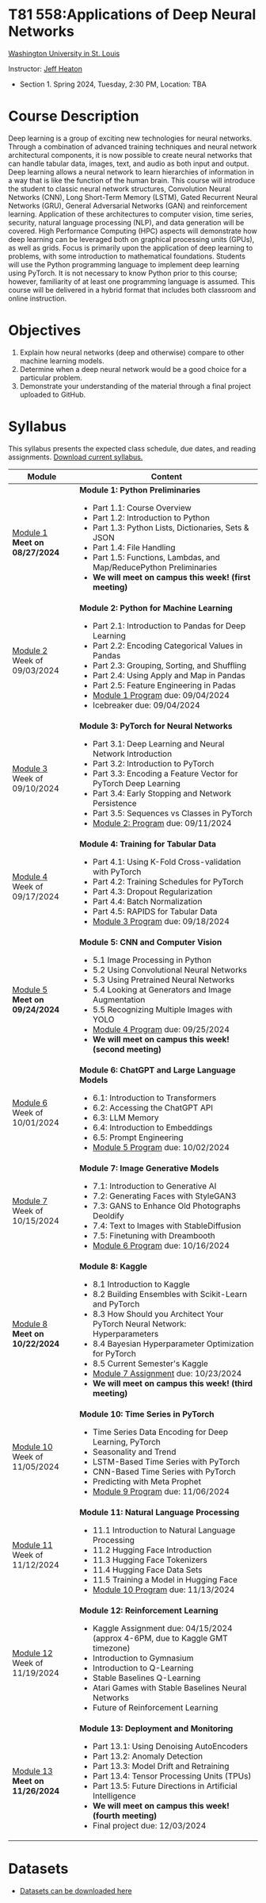 # T81 558:Applications of Deep Neural Networks

[Washington University in St. Louis](http://www.wustl.edu)

Instructor: [Jeff Heaton](https://sites.wustl.edu/jeffheaton/)

- Section 1. Spring 2024, Tuesday, 2:30 PM, Location: TBA

# Course Description

Deep learning is a group of exciting new technologies for neural networks. Through a combination of advanced training techniques and neural network architectural components, it is now possible to create neural networks that can handle tabular data, images, text, and audio as both input and output. Deep learning allows a neural network to learn hierarchies of information in a way that is like the function of the human brain. This course will introduce the student to classic neural network structures, Convolution Neural Networks (CNN), Long Short-Term Memory (LSTM), Gated Recurrent Neural Networks (GRU), General Adversarial Networks (GAN) and reinforcement learning. Application of these architectures to computer vision, time series, security, natural language processing (NLP), and data generation will be covered. High Performance Computing (HPC) aspects will demonstrate how deep learning can be leveraged both on graphical processing units (GPUs), as well as grids. Focus is primarily upon the application of deep learning to problems, with some introduction to mathematical foundations. Students will use the Python programming language to implement deep learning using PyTorch. It is not necessary to know Python prior to this course; however, familiarity of at least one programming language is assumed. This course will be delivered in a hybrid format that includes both classroom and online instruction.

# Objectives

1. Explain how neural networks (deep and otherwise) compare to other machine learning models.
2. Determine when a deep neural network would be a good choice for a particular problem.
3. Demonstrate your understanding of the material through a final project uploaded to GitHub.

# Syllabus

This syllabus presents the expected class schedule, due dates, and reading assignments. [Download current syllabus.](https://data.heatonresearch.com/wustl/jheaton-t81-558-fall-2023-syllabus.pdf)

| Module                                                                      | Content                                                                                                                                                                                                                                                                                                                                                                                                              |
| --------------------------------------------------------------------------- | -------------------------------------------------------------------------------------------------------------------------------------------------------------------------------------------------------------------------------------------------------------------------------------------------------------------------------------------------------------------------------------------------------------------- |
| [Module 1](t81_558_class_01_1_overview.ipynb)<br>**Meet on 08/27/2024**     | **Module 1: Python Preliminaries**<ul><li>Part 1.1: Course Overview<li>Part 1.2: Introduction to Python<li>Part 1.3: Python Lists, Dictionaries, Sets & JSON<li>Part 1.4: File Handling<li>Part 1.5: Functions, Lambdas, and Map/ReducePython Preliminaries<li>**We will meet on campus this week! (first meeting)**</ul>                                                                                            |
| [Module 2](t81_558_class_02_1_python_pandas.ipynb)<br>Week of 09/03/2024    | **Module 2: Python for Machine Learning**<ul><li> Part 2.1: Introduction to Pandas for Deep Learning<li>Part 2.2: Encoding Categorical Values in Pandas<li>Part 2.3: Grouping, Sorting, and Shuffling<li>Part 2.4: Using Apply and Map in Pandas<li>Part 2.5: Feature Engineering in Padas<li>[Module 1 Program](./assignments/assignment_yourname_class1.ipynb) due: 09/04/2024<li> Icebreaker due: 09/04/2024</ul> |
| [Module 3](t81_558_class_03_1_neural_net.ipynb)<br>Week of 09/10/2024       | **Module 3: PyTorch for Neural Networks**<ul><li>Part 3.1: Deep Learning and Neural Network Introduction<li> Part 3.2: Introduction to PyTorch<li>Part 3.3: Encoding a Feature Vector for PyTorch Deep Learning<li>Part 3.4: Early Stopping and Network Persistence<li>Part 3.5: Sequences vs Classes in PyTorch<li>[Module 2: Program](./assignments/assignment_yourname_class2.ipynb) due: 09/11/2024</ul>         |
| [Module 4](t81_558_class_04_1_kfold.ipynb)<br>Week of 09/17/2024        | **Module 4: Training for Tabular Data**<ul><li>Part 4.1: Using K-Fold Cross-validation with PyTorch<li>Part 4.2: Training Schedules for PyTorch<li>Part 4.3: Dropout Regularization<li>Part 4.4: Batch Normalization<li>Part 4.5: RAPIDS for Tabular Data<li>[Module 3 Program](./assignments/assignment_yourname_class3.ipynb) due: 09/18/2024</ul>       |
| [Module 5](t81_558_class_05_1_python_images.ipynb)<br>**Meet on 09/24/2024**    | **Module 5: CNN and Computer Vision**<ul><li>5.1 Image Processing in Python<li>5.2 Using Convolutional Neural Networks<li>5.3 Using Pretrained Neural Networks<li>5.4 Looking at Generators and Image Augmentation<li>5.5 Recognizing Multiple Images with YOLO<li>[Module 4 Program](./assignments/assignment_yourname_class4.ipynb) due: 09/25/2024<li>**We will meet on campus this week! (second meeting)**</ul>                                                           |
| [Module 6](t81_558_class_06_1_transformers.ipynb)<br>Week of 10/01/2024     | **Module 6: ChatGPT and Large Language Models**<ul><li>6.1: Introduction to Transformers<li>6.2: Accessing the ChatGPT API<li>6.3: LLM Memory<li>6.4: Introduction to Embeddings<li>6.5: Prompt Engineering<li>[Module 5 Program](./assignments/assignment_yourname_class5.ipynb) due: 10/02/2024</ul>                                                                                                               |
| [Module 7](t81_558_class_07_1_img_generative.ipynb)<br>Week of 10/15/2024   | **Module 7: Image Generative Models**<ul><li>7.1: Introduction to Generative AI<li>7.2: Generating Faces with StyleGAN3<li>7.3: GANS to Enhance Old Photographs Deoldify<li>7.4: Text to Images with StableDiffusion<li>7.5: Finetuning with Dreambooth<li>[Module 6 Program](./assignments/assignment_yourname_class6.ipynb) due: 10/16/2024</ul>                                                                |
| [Module 8](t81_558_class_08_1_kaggle_intro.ipynb)<br>**Meet on 10/22/2024**     | **Module 8: Kaggle**<ul><li>8.1 Introduction to Kaggle<li>8.2 Building Ensembles with Scikit-Learn and PyTorch<li>8.3 How Should you Architect Your PyTorch Neural Network: Hyperparameters<li>8.4 Bayesian Hyperparameter Optimization for PyTorch<li>8.5 Current Semester's Kaggle<li>[Module 7 Assignment](./assignments/assignment_yourname_class7.ipynb) due: 10/23/2024<li>**We will meet on campus this week! (third meeting)**</ul>                                   |
| [Module 10](t81_558_class_10_1_timeseries.ipynb)<br>Week of 11/05/2024      | **Module 10: Time Series in PyTorch**<ul><li>Time Series Data Encoding for Deep Learning, PyTorch<li>Seasonality and Trend<li>LSTM-Based Time Series with PyTorch<li>CNN-Based Time Series with PyTorch<li>Predicting with Meta Prophet<li>[Module 9 Program](./assignments/assignment_yourname_class9.ipynb) due: 11/06/2024</ul>                                                                                |
| [Module 11](t81_558_class_11_1_hf.ipynb)<br>Week of 11/12/2024              | **Module 11: Natural Language Processing**<ul><li>11.1 Introduction to Natural Language Processing<li>11.2 Hugging Face Introduction<li>11.3 Hugging Face Tokenizers<li>11.4 Hugging Face Data Sets<li>11.5 Training a Model in Hugging Face<li>[Module 10 Program](./assignments/assignment_yourname_class10.ipynb) due: 11/13/2024</ul>                                                                         |
| [Module 12](t81_558_class_12_1_ai_gym.ipynb)<br>Week of 11/19/2024          | **Module 12: Reinforcement Learning**<ul><li>Kaggle Assignment due: 04/15/2024 (approx 4-6PM, due to Kaggle GMT timezone)<li>Introduction to Gymnasium<li>Introduction to Q-Learning<li>Stable Baselines Q-Learning<li>Atari Games with Stable Baselines Neural Networks<li>Future of Reinforcement Learning</ul>                                                                                                    |
| [Module 13](t81_558_class_13_1_auto_encode.ipynb)<br>**Meet on 11/26/2024** | **Module 13: Deployment and Monitoring**<ul><li>Part 13.1: Using Denoising AutoEncoders <li>Part 13.2: Anomaly Detection<li>Part 13.3: Model Drift and Retraining<li>Part 13.4: Tensor Processing Units (TPUs)<li>Part 13.5: Future Directions in Artificial Intelligence<li>**We will meet on campus this week! (fourth meeting)**<li>Final project due: 12/03/2024</ul>                                            |

# Datasets

- [Datasets can be downloaded here](https://data.heatonresearch.com/data/t81-558/index.html)
